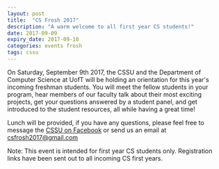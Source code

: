 ```yaml
---
layout: post
title:  "CS Frosh 2017"
description: "A warm welcome to all first year CS students!"
date: 2017-09-09
expiry_date: 2017-09-10
categories: events frosh
tags: cssu
---
```


On Saturday, September 9th 2017, the CSSU and the Department of Computer Science at UofT will be holding an orientation for this year's incoming freshman students. You will meet the fellow students in your program, hear members of our faculty talk about their most exciting projects, get your questions answered by a student panel, and get introduced to the student resources, all while having a great time!

Lunch will be provided, if you have any questions, please feel free to message the [CSSU on Facebook](https://www.facebook.com/UofTCSSU/) or send us an email at [csfrosh2017@gmail.com](mailto:csfrosh2017@gmail.com)

Note: This event is intended for first year CS students only. Registration links have been sent out to all incoming CS first years.
